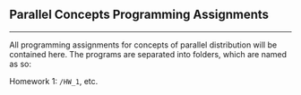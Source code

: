 ## Parallel Concepts Programming Assignments
---
All programming assignments for concepts of parallel distribution will be contained here.
The programs are separated into folders, which are named as so:

Homework 1: `/HW_1`, etc.